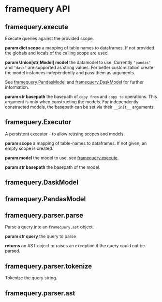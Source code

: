 # framequery API

##  framequery.execute

Execute queries against the provided scope.

**param dict scope** a mapping of table names to dataframes. If not provided the globals and
locals of the calling scope are used.

**param Union[str,Model] model** the datamodel to use. Currently `"pandas"` and `"dask"` are
supported as string values. For better customization create the model
instances independently and pass them as arguments.

See [framequery.PandasModel](#framequery.PandasModel) and [framequery.DaskModel](#framequery.DaskModel)
for further information.

**param str basepath** the basepath of `copy from` and `copy to` operations. This argument
is only when constructing the models. For independently constructed
models, the basepath can be set via their `__init__` arguments.



##  framequery.Executor

A persistent executor - to allow reusing scopes and models.

**param scope** a mapping of table-names to dataframes. If not given, an empty scope
is created.

**param model** the model to use, see [framequery.execute](#framequery.execute).

**param str basepath** the basepath of the model.



##  framequery.DaskModel

<undocumented>



##  framequery.PandasModel

<undocumented>



##  framequery.parser.parse

Parse a query into an `framequery.ast` object.

**param str query** the query to parse

**returns** an AST object or raises an exception if the query could not be parsed.



##  framequery.parser.tokenize

Tokenize the query string.



##  framequery.parser.ast

<undocumented>

